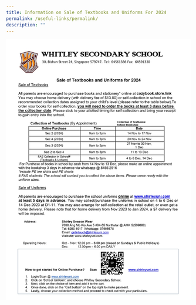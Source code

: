 ```yaml
---
title: Information on Sale of Textbooks and Uniforms For 2024
permalink: /useful-links/permalink/
description: ""
---
```

![](/images/info%20on%20sale%20of%20textbooks%20and%20uniform%20for%202024%20(sec%202%20to%204)_page-0001.jpg)




